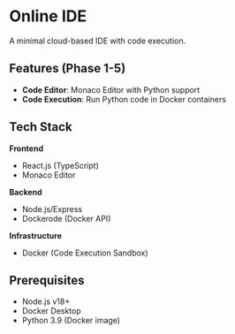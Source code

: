 # Online IDE


A minimal cloud-based IDE with code execution.

<!-- Add your screenshot later -->

## Features (Phase 1-5)
- **Code Editor**: Monaco Editor with Python support
- **Code Execution**: Run Python code in Docker containers


## Tech Stack
**Frontend**  
- React.js (TypeScript)
- Monaco Editor


**Backend**  
- Node.js/Express
- Dockerode (Docker API)


**Infrastructure**  
- Docker (Code Execution Sandbox)


## Prerequisites
- Node.js v18+
- Docker Desktop
- Python 3.9 (Docker image)


